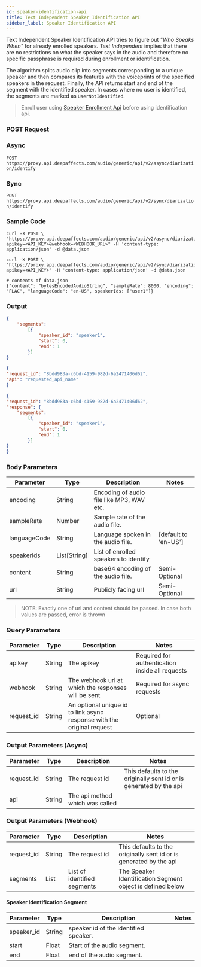 ```yaml
---
id: speaker-identification-api
title: Text Independent Speaker Identification API
sidebar_label: Speaker Identification API
---
```


Text Independent Speaker Identification API tries to figure out *"Who Speaks When"* for already enrolled speakers. *Text Independent* implies that there are no restrictions on what the speaker says in the audio and therefore no specific passphrase is required during enrollment or identification.

The algorithm splits audio clip into segments corresponding to a unique speaker and then compares its features with the voiceprints of the specified speakers in the request. Finally, the API returns start and end of the segment with the identified speaker. In cases where no user is identified, the segments are marked as `UserNotIdentified`.

> Enroll user using [Speaker Enrollment Api](./speaker-enrollment-api.html) before using identification api.

### POST Request

### Async

`POST https://proxy.api.deepaffects.com/audio/generic/api/v2/async/diarization/identify`

### Sync

`POST https://proxy.api.deepaffects.com/audio/generic/api/v2/sync/diarization/identify`

### Sample Code


<!--DOCUSAURUS_CODE_TABS-->
<!--Shell-->

```shell
curl -X POST \
"https://proxy.api.deepaffects.com/audio/generic/api/v2/async/diarization/identify?apikey=<API_KEY>&webhook=<WEBHOOK_URL>" -H 'content-type: application/json' -d @data.json

curl -X POST \
"https://proxy.api.deepaffects.com/audio/generic/api/v2/sync/diarization/identify?apikey=<API_KEY>" -H 'content-type: application/json' -d @data.json

# contents of data.json
{"content": "bytesEncodedAudioString", "sampleRate": 8000, "encoding": "FLAC", "languageCode": "en-US", speakerIds: ["user1"]}
```

<!--END_DOCUSAURUS_CODE_TABS-->

### Output

<!--DOCUSAURUS_CODE_TABS-->

<!--Sync-->
```json
{
    "segments":
        [{
            "speaker_id": "speaker1",
            "start": 0,
            "end": 1
        }]
}
```

<!--Async-->
```json
{
"request_id": "8bdd983a-c6bd-4159-982d-6a2471406d62",
"api": "requested_api_name"
}
```

<!--Webhook-->
```json
{
"request_id": "8bdd983a-c6bd-4159-982d-6a2471406d62",
"response": {
    "segments":
        [{
            "speaker_id": "speaker1",
            "start": 0,
            "end": 1
        }]
}
}
```
<!--END_DOCUSAURUS_CODE_TABS-->

### Body Parameters

| Parameter    | Type         | Description                               | Notes                        |
| ------------ | ------------ | ----------------------------------------- | ---------------------------- |
| encoding     | String       | Encoding of audio file like MP3, WAV etc. |                              |
| sampleRate   | Number       | Sample rate of the audio file.            |                              |
| languageCode | String       | Language spoken in the audio file.        | [default to &#39;en-US&#39;] |
| speakerIds   | List[String] | List of enrolled speakers to identify     |                              |
| content      | String | base64 encoding of the audio file.                       | Semi-Optional                     |
| url          | String | Publicly facing url                                      | Semi-Optional                     |

> NOTE: Exactly one of url and content should be passed. In case both values are passed, error is thrown


### Query Parameters

| Parameter  | Type   | Description                                                            | Notes                                           |
| ---------- | ------ | ---------------------------------------------------------------------- | ----------------------------------------------- |
| apikey    | String | The apikey                                                             | Required for authentication inside all requests |
| webhook    | String | The webhook url at which the responses will be sent                    | Required for async requests                     |
| request_id | String | An optional unique id to link async response with the original request | Optional                                        |

### Output Parameters (Async)

| Parameter  | Type   | Description                     | Notes                                                              |
| ---------- | ------ | ------------------------------- | ------------------------------------------------------------------ |
| request_id | String | The request id                  | This defaults to the originally sent id or is generated by the api |
| api        | String | The api method which was called |                                                                    |

### Output Parameters (Webhook)

| Parameter  | Type   | Description                 | Notes                                                              |
| ---------- | ------ | --------------------------- | ------------------------------------------------------------------ |
| request_id | String | The request id              | This defaults to the originally sent id or is generated by the api |
| segments   | List   | List of identified segments | The Speaker Identification Segment object is defined below         |

#### Speaker Identification Segment

| Parameter  | Type   | Description                           | Notes |
| ---------- | ------ | ------------------------------------- | ----- |
| speaker_id | String | speaker id of the identified speaker. |       |
| start      | Float  | Start of the audio segment.           |       |
| end        | Float  | end of the audio segment.             |       |
